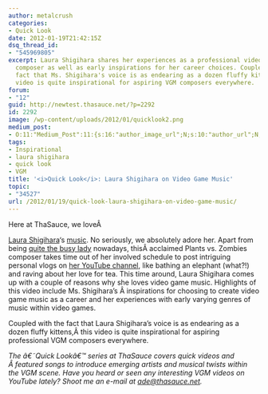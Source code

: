 ```yaml
---
author: metalcrush
categories:
- Quick Look
date: 2012-01-19T21:42:15Z
dsq_thread_id:
- "545969805"
excerpt: Laura Shigihara shares her experiences as a professional video game music
  composer as well as early inspirations for her career choices. Coupled with the
  fact that Ms. Shigihara's voice is as endearing as a dozen fluffy kittens, this
  video is quite inspirational for aspiring VGM composers everywhere.
forum:
- "12"
guid: http://newtest.thasauce.net/?p=2292
id: 2292
image: /wp-content/uploads/2012/01/quicklook2.png
medium_post:
- O:11:"Medium_Post":11:{s:16:"author_image_url";N;s:10:"author_url";N;s:11:"byline_name";N;s:12:"byline_email";N;s:10:"cross_link";N;s:2:"id";N;s:21:"follower_notification";N;s:7:"license";N;s:14:"publication_id";N;s:6:"status";N;s:3:"url";N;}
tags:
- Inspirational
- laura shigihara
- quick look
- VGM
title: '<i>Quick Look</i>: Laura Shigihara on Video Game Music'
topic:
- "34527"
url: /2012/01/19/quick-look-laura-shigihara-on-video-game-music/
---
```


<center>
</center>Here at ThaSauce, we loveÂ 

[Laura Shigihara](http://shigi.wordpress.com/)&#8216;s [music](http://thasauce.net/2011/07/01/plants-vs-zombies-medley-recreated-with-four-gu-zheng-rad-video/). No seriously, we absolutely adore her. Apart from being [quite the busy lady](http://thasauce.net/?p=2134) nowadays, thisÂ acclaimed Plants vs. Zombies composer takes time out of her involved schedule to post intriguing personal vlogs on [her YouTube channel](http://www.youtube.com/user/shigiteatime), like bathing an elephant (what?!) and raving about her love for tea. This time around, Laura Shigihara comes up with a couple of reasons why she loves video game music. Highlights of this video include Ms. Shigihara&#8217;s Â inspirations for choosing to create video game music as a career and her experiences with early varying genres of music within video games.

Coupled with the fact that Laura Shigihara&#8217;s voice is as endearing as a dozen fluffy kittens,Â this video is quite inspirational for aspiring professional VGM composers everywhere.

_The â€˜Quick Lookâ€™ series at ThaSauce covers quick videos and Â featured songs to introduce emerging artists and musical twists within the VGM scene. Have you heard or seen any interesting VGM videos on YouTube lately? Shoot me an e-mail at ade@thasauce.net._

&nbsp;